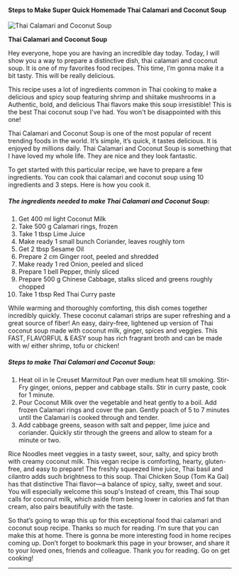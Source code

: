             

#### Steps to Make Super Quick Homemade Thai Calamari and Coconut Soup

![Thai Calamari and Coconut Soup](https://img-global.cpcdn.com/recipes/7d11502ec6c70796/751x532cq70/thai-calamari-and-coconut-soup-recipe-main-photo.jpg)

**Thai Calamari and Coconut Soup**

Hey everyone, hope you are having an incredible day today. Today, I will show you a way to prepare a distinctive dish, thai calamari and coconut soup. It is one of my favorites food recipes. This time, I’m gonna make it a bit tasty. This will be really delicious.

This recipe uses a lot of ingredients common in Thai cooking to make a delicious and spicy soup featuring shrimp and shiitake mushrooms in a Authentic, bold, and delicious Thai flavors make this soup irresistible! This is the best Thai coconut soup I've had. You won't be disappointed with this one!

Thai Calamari and Coconut Soup is one of the most popular of recent trending foods in the world. It’s simple, it’s quick, it tastes delicious. It is enjoyed by millions daily. Thai Calamari and Coconut Soup is something that I have loved my whole life. They are nice and they look fantastic.

To get started with this particular recipe, we have to prepare a few ingredients. You can cook thai calamari and coconut soup using 10 ingredients and 3 steps. Here is how you cook it.

##### The ingredients needed to make Thai Calamari and Coconut Soup:

1.  Get 400 ml light Coconut Milk
2.  Take 500 g Calamari rings, frozen
3.  Take 1 tbsp Lime Juice
4.  Make ready 1 small bunch Coriander, leaves roughly torn
5.  Get 2 tbsp Sesame Oil
6.  Prepare 2 cm Ginger root, peeled and shredded
7.  Make ready 1 red Onion, peeled and sliced
8.  Prepare 1 bell Pepper, thinly sliced
9.  Prepare 500 g Chinese Cabbage, stalks sliced and greens roughly chopped
10.  Take 1 tbsp Red Thai Curry paste

While warming and thoroughly comforting, this dish comes together incredibly quickly. These coconut calamari strips are super refreshing and a great source of fiber! An easy, dairy-free, lightened up version of Thai coconut soup made with coconut milk, ginger, spices and veggies. This FAST, FLAVORFUL & EASY soup has rich fragrant broth and can be made with w/ either shrimp, tofu or chicken!

##### Steps to make Thai Calamari and Coconut Soup:

1.  Heat oil in le Creuset Marmitout Pan over medium heat till smoking. Stir-Fry ginger, onions, pepper and cabbage stalls. Stir in curry paste, cook for 1 minute.
2.  Pour Coconut Milk over the vegetable and heat gently to a boil. Add frozen Calamari rings and cover the pan. Gently poach of 5 to 7 minutes until the Calamari is cooked through and tender.
3.  Add cabbage greens, season with salt and pepper, lime juice and coriander. Quickly stir through the greens and allow to steam for a minute or two.

Rice Noodles meet veggies in a tasty sweet, sour, salty, and spicy broth with creamy coconut milk. This vegan recipe is comforting, hearty, gluten-free, and easy to prepare! The freshly squeezed lime juice, Thai basil and cilantro adds such brightness to this soup. Thai Chicken Soup (Tom Ka Gai) has that distinctive Thai flavor—a balance of spicy, salty, sweet and sour. You will especially welcome this soup's Instead of cream, this Thai soup calls for coconut milk, which aside from being lower in calories and fat than cream, also pairs beautifully with the taste.

So that’s going to wrap this up for this exceptional food thai calamari and coconut soup recipe. Thanks so much for reading. I’m sure that you can make this at home. There is gonna be more interesting food in home recipes coming up. Don’t forget to bookmark this page in your browser, and share it to your loved ones, friends and colleague. Thank you for reading. Go on get cooking!

* * *